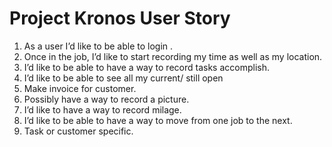 # Project Kronos User Story

1. As a user I’d like to be able to login . 
2. Once in the job, I’d like to start recording my time as well as my location. 
3. I’d like to be able to have a way to record tasks accomplish.
4. I’d like to be able to see all my current/ still open 
5. Make invoice for customer.
6. Possibly have a way to record a picture. 
7. I’d like to have a way to record milage. 
8. I’d like to be able to have a way to move from one job to the next.
9. Task or customer specific. 


